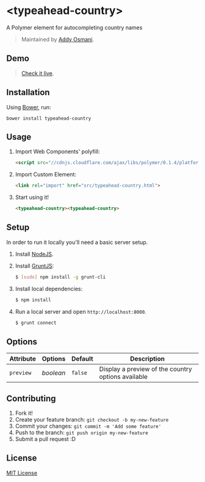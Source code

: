# &lt;typeahead-country&gt;

A Polymer element for autocompleting country names

> Maintained by [Addy Osmani](https://github.com/addyosmani).

## Demo

> [Check it live](http://addyosmani.github.io/typeahead-country).

## Installation

Using [Bower](http://bower.io), run:

```shell
bower install typeahead-country
```

## Usage

1. Import Web Components' polyfill:

    ```html
    <script src="//cdnjs.cloudflare.com/ajax/libs/polymer/0.1.4/platform.js"></script>
    ```

2. Import Custom Element:

    ```html
    <link rel="import" href="src/typeahead-country.html">
    ```

3. Start using it!

    ```html
    <typeahead-country><typeahead-country>
    ```

## Setup

In order to run it locally you'll need a basic server setup.

1. Install [NodeJS](http://nodejs.org/download/).
2. Install [GruntJS](http://gruntjs.com/):

    ```sh
    $ [sudo] npm install -g grunt-cli
    ```

3. Install local dependencies:

    ```sh
    $ npm install
    ```

4. Run a local server and open `http://localhost:8000`.

    ```sh
    $ grunt connect
    ```

## Options

Attribute  | Options                   | Default             | Description
---        | ---                       | ---                 | ---
`preview`      | *boolean*                  | `false`               | Display a preview of the country options available


## Contributing

1. Fork it!
2. Create your feature branch: `git checkout -b my-new-feature`
3. Commit your changes: `git commit -m 'Add some feature'`
4. Push to the branch: `git push origin my-new-feature`
5. Submit a pull request :D

## License

[MIT License](http://opensource.org/licenses/MIT)